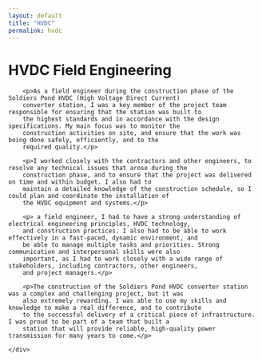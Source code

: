 ```yaml
---
layout: default
title: "HVDC"
permalink: hvdc
---
```


<div class="row">
    <div class="col">
        <h1>HVDC Field Engineering</h1>


        <p>As a field engineer during the construction phase of the Soldiers Pond HVDC (High Voltage Direct Current)
        converter station, I was a key member of the project team responsible for ensuring that the station was built to
        the highest standards and in accordance with the design specifications. My main focus was to monitor the
        construction activities on site, and ensure that the work was being done safely, efficiently, and to the
        required quality.</p>

        <p>I worked closely with the contractors and other engineers, to resolve any technical issues that arose during the
        construction phase, and to ensure that the project was delivered on time and within budget. I also had to
        maintain a detailed knowledge of the construction schedule, so I could plan and coordinate the installation of
        the HVDC equipment and systems.</p>

        <p> a field engineer, I had to have a strong understanding of electrical engineering principles, HVDC technology,
        and construction practices. I also had to be able to work effectively in a fast-paced, dynamic environment, and
        be able to manage multiple tasks and priorities. Strong communication and interpersonal skills were also
        important, as I had to work closely with a wide range of stakeholders, including contractors, other engineers,
        and project managers.</p>

        <p>The construction of the Soldiers Pond HVDC converter station was a complex and challenging project, but it was
        also extremely rewarding. I was able to use my skills and knowledge to make a real difference, and to contribute
        to the successful delivery of a critical piece of infrastructure. I was proud to be part of a team that built a
        station that will provide reliable, high-quality power transmission for many years to come.</p>

    </div>
</div>